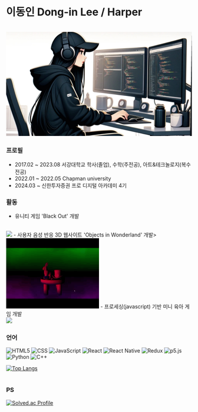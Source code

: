 
<h1> 이동인 Dong-in Lee / Harper </h1>
<br>
<img src="./portrait.jpg">

### 프로필
- 2017.02 ~ 2023.08 서강대학교 학사(졸업), 수학(주전공), 아트&테크놀로지(복수전공)
- 2022.01 ~ 2022.05 Chapman university
- 2024.03 ~         신한투자증권 프로 디지털 아카데미 4기

### 활동
- 유니티 게임 'Black Out' 개발
<br>
<img width="50%" src="./black-out.gif">
- 사용자 음성 반응 3D 웹사이트 'Objects in Wonderland' 개발>
<br>
<img width="50%" src="./objectsInWonderland.gif">
- 프로세싱(javascript) 기반 미니 육아 게임 개발
<br>
<img width="50%" src="./babySittingGame.gif">

### 언어
![HTML5](https://img.shields.io/badge/HTML5-E34F26.svg?&style=for-the-badge&logo=html5&logoColor=white) ![CSS](https://img.shields.io/badge/CSS-1572B6.svg?&style=for-the-badge&logo=css3&logoColor=white) ![JavaScript](https://img.shields.io/badge/JavaScript-F7DF1E.svg?&style=for-the-badge&logo=javascript&logoColor=black) ![React](https://img.shields.io/badge/React-61DAFB.svg?&style=for-the-badge&logo=react&logoColor=black) ![React Native](https://img.shields.io/badge/React_Native-61DAFB.svg?&style=for-the-badge&logo=react&logoColor=black) ![Redux](https://img.shields.io/badge/Redux-764ABC.svg?&style=for-the-badge&logo=redux&logoColor=white) ![p5.js](https://img.shields.io/badge/p5.js-ED225D.svg?&style=for-the-badge&logo=p5.js&logoColor=white) ![Python](https://img.shields.io/badge/Python-3776AB.svg?&style=for-the-badge&logo=python&logoColor=white) ![C++](https://img.shields.io/badge/C++-00599C.svg?&style=for-the-badge&logo=c%2B%2B&logoColor=white)

 [![Top Langs](https://github-readme-stats.vercel.app/api/top-langs/?username=donginLee&langs_count=10&layout=compact&theme=dark)](https://github.com/donginLee/donginLee)
<br>﻿

### PS

[![Solved.ac Profile](http://mazassumnida.wtf/api/v2/generate_badge?boj=harperdoincode)](https://solved.ac/harperdoincode/)

